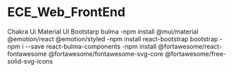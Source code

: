 # ECE_Web_FrontEnd
Chakra Ui
Material UI
Bootstarp
bulma
-npm install @mui/material @emotion/react @emotion/styled
-npm install react-bootstrap bootstrap
-npm i --save react-bulma-components
-npm install @fortawesome/react-fontawesome @fortawesome/fontawesome-svg-core @fortawesome/free-solid-svg-icons
